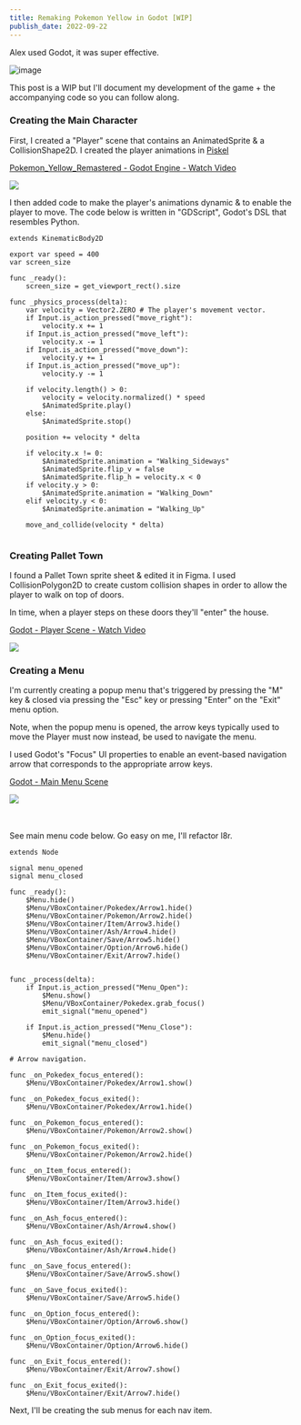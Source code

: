 ```yaml
---
title: Remaking Pokemon Yellow in Godot [WIP]
publish_date: 2022-09-22
---
```


Alex used Godot, it was super effective.

![image](https://user-images.githubusercontent.com/44316926/191697516-737d9f3d-79cc-402b-bb14-6046ea4c4528.png)

This post is a WIP but I'll document my development of the game + the accompanying code so you can follow along.

### Creating the Main Character

First, I created a "Player" scene that contains an AnimatedSprite & a CollisionShape2D. I created the player animations in [Piskel](piskelapp.com)

<a href="https://www.loom.com/share/7ef3a576c5744129862a77acf13c3183">
    <p>Pokemon_Yellow_Remastered - Godot Engine - Watch Video</p>
    <img style="max-width:300px;" src="https://cdn.loom.com/sessions/thumbnails/7ef3a576c5744129862a77acf13c3183-with-play.gif">
</a>


I then added code to make the player's animations dynamic & to enable the player to move. The code below is written in "GDScript", Godot's DSL that resembles Python. 


```
extends KinematicBody2D

export var speed = 400
var screen_size

func _ready():
	screen_size = get_viewport_rect().size
		
func _physics_process(delta):
	var velocity = Vector2.ZERO # The player's movement vector.
	if Input.is_action_pressed("move_right"):
		velocity.x += 1
	if Input.is_action_pressed("move_left"):
		velocity.x -= 1
	if Input.is_action_pressed("move_down"):
		velocity.y += 1
	if Input.is_action_pressed("move_up"):
		velocity.y -= 1		

	if velocity.length() > 0:
		velocity = velocity.normalized() * speed
		$AnimatedSprite.play()
	else:
		$AnimatedSprite.stop()
		
	position += velocity * delta

	if velocity.x != 0:
		$AnimatedSprite.animation = "Walking_Sideways"
		$AnimatedSprite.flip_v = false
		$AnimatedSprite.flip_h = velocity.x < 0
	if velocity.y > 0:
		$AnimatedSprite.animation = "Walking_Down"
	elif velocity.y < 0:
		$AnimatedSprite.animation = "Walking_Up"

	move_and_collide(velocity * delta)
  
```
### Creating Pallet Town

I found a Pallet Town sprite sheet & edited it in Figma. I used CollisionPolygon2D to create custom collision shapes in order to allow the player to walk on top of doors.

In time, when a player steps on these doors they'll "enter" the house.

<a href="https://www.loom.com/share/6ab42f0c40b54b29aeb368d481b20925">
    <p>Godot - Player Scene - Watch Video</p>
    <img style="max-width:300px;" src="https://cdn.loom.com/sessions/thumbnails/6ab42f0c40b54b29aeb368d481b20925-with-play.gif">
</a>


### Creating a Menu

I'm currently creating a popup menu that's triggered by pressing the "M" key & closed via pressing the "Esc" key or pressing "Enter" on the "Exit" menu option. 

Note, when the popup menu is opened, the arrow keys typically used to move the Player must now instead, be used to navigate the menu.

I used Godot's "Focus" UI properties to enable an event-based navigation arrow that corresponds to the appropriate arrow keys. 

<a href="https://www.loom.com/share/b469657f1b3e4cdaa896fcca137f3bb2">
    <p>Godot - Main Menu Scene</p>
    <img style="max-width:300px;" src="https://cdn.loom.com/sessions/thumbnails/b469657f1b3e4cdaa896fcca137f3bb2-with-play.gif">
  </a>

<br></br>
See main menu code below. Go easy on me, I'll refactor l8r.

```
extends Node

signal menu_opened
signal menu_closed

func _ready():
	$Menu.hide()
	$Menu/VBoxContainer/Pokedex/Arrow1.hide()
	$Menu/VBoxContainer/Pokemon/Arrow2.hide()
	$Menu/VBoxContainer/Item/Arrow3.hide()
	$Menu/VBoxContainer/Ash/Arrow4.hide()
	$Menu/VBoxContainer/Save/Arrow5.hide()
	$Menu/VBoxContainer/Option/Arrow6.hide()
	$Menu/VBoxContainer/Exit/Arrow7.hide()
	
	
func _process(delta):
	if Input.is_action_pressed("Menu_Open"):
		$Menu.show()
		$Menu/VBoxContainer/Pokedex.grab_focus()
		emit_signal("menu_opened")
	
	if Input.is_action_pressed("Menu_Close"):
		$Menu.hide()
		emit_signal("menu_closed")
	
# Arrow navigation.		
	
func _on_Pokedex_focus_entered():
	$Menu/VBoxContainer/Pokedex/Arrow1.show()

func _on_Pokedex_focus_exited():
	$Menu/VBoxContainer/Pokedex/Arrow1.hide()	

func _on_Pokemon_focus_entered():
	$Menu/VBoxContainer/Pokemon/Arrow2.show()

func _on_Pokemon_focus_exited():
	$Menu/VBoxContainer/Pokemon/Arrow2.hide()

func _on_Item_focus_entered():
	$Menu/VBoxContainer/Item/Arrow3.show()

func _on_Item_focus_exited():
	$Menu/VBoxContainer/Item/Arrow3.hide()

func _on_Ash_focus_entered():
	$Menu/VBoxContainer/Ash/Arrow4.show()

func _on_Ash_focus_exited():
	$Menu/VBoxContainer/Ash/Arrow4.hide()

func _on_Save_focus_entered():
	$Menu/VBoxContainer/Save/Arrow5.show()

func _on_Save_focus_exited():
	$Menu/VBoxContainer/Save/Arrow5.hide()

func _on_Option_focus_entered():
	$Menu/VBoxContainer/Option/Arrow6.show()

func _on_Option_focus_exited():
	$Menu/VBoxContainer/Option/Arrow6.hide()

func _on_Exit_focus_entered():
	$Menu/VBoxContainer/Exit/Arrow7.show()

func _on_Exit_focus_exited():
	$Menu/VBoxContainer/Exit/Arrow7.hide()

```

Next, I'll be creating the sub menus for each nav item. 

